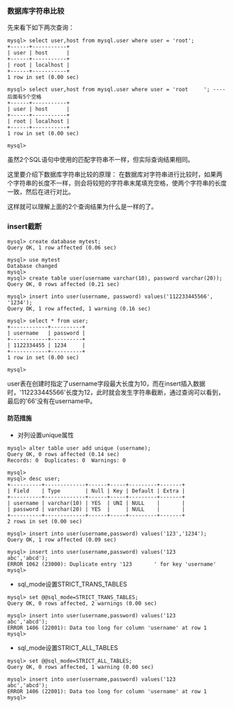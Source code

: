 ### 数据库字符串比较
先来看下如下两次查询：
```
mysql> select user,host from mysql.user where user = 'root';
+------+-----------+
| user | host      |
+------+-----------+
| root | localhost |
+------+-----------+
1 row in set (0.00 sec)

mysql> select user,host from mysql.user where user = 'root     '; ----后面有5个空格
+------+-----------+
| user | host      |
+------+-----------+
| root | localhost |
+------+-----------+
1 row in set (0.00 sec)

mysql> 
```
虽然2个SQL语句中使用的匹配字符串不一样，但实际查询结果相同。

这里要介绍下数据库字符串比较的原理：
在数据库对字符串进行比较时，如果两个字符串的长度不一样，则会将较短的字符串末尾填充空格，使两个字符串的长度一致，然后在进行对比。

这样就可以理解上面的2个查询结果为什么是一样的了。

### insert截断
```
mysql> create database mytest;
Query OK, 1 row affected (0.06 sec)

mysql> use mytest
Database changed
mysql>
mysql> create table user(username varchar(10), password varchar(20));
Query OK, 0 rows affected (0.21 sec)

mysql> insert into user(username, password) values('112233445566', '1234');
Query OK, 1 row affected, 1 warning (0.16 sec)

mysql> select * from user;
+------------+----------+
| username   | password |
+------------+----------+
| 1122334455 | 1234     |
+------------+----------+
1 row in set (0.00 sec)

mysql>
```
user表在创建时指定了username字段最大长度为10，而在insert插入数据时，'112233445566'长度为12，此时就会发生字符串截断，通过查询可以看到，最后的'66'没有在username中。

#### 防范措施
* 对列设置unique属性
```
mysql> alter table user add unique (username);
Query OK, 0 rows affected (0.14 sec)
Records: 0  Duplicates: 0  Warnings: 0

mysql> 
mysql> desc user;
+----------+-------------+------+-----+---------+-------+
| Field    | Type        | Null | Key | Default | Extra |
+----------+-------------+------+-----+---------+-------+
| username | varchar(10) | YES  | UNI | NULL    |       |
| password | varchar(20) | YES  |     | NULL    |       |
+----------+-------------+------+-----+---------+-------+
2 rows in set (0.00 sec)

mysql> insert into user(username,password) values('123','1234');
Query OK, 1 row affected (0.09 sec)

mysql> insert into user(username,password) values('123       abc','abcd');
ERROR 1062 (23000): Duplicate entry '123       ' for key 'username'
mysql> 
```
* sql_mode设置STRICT_TRANS_TABLES
```
mysql> set @@sql_mode=STRICT_TRANS_TABLES;
Query OK, 0 rows affected, 2 warnings (0.00 sec)

mysql> insert into user(username,password) values('123       abc','abcd');
ERROR 1406 (22001): Data too long for column 'username' at row 1
mysql>
```
* sql_mode设置STRICT_ALL_TABLES
```
mysql> set @@sql_mode=STRICT_ALL_TABLES;
Query OK, 0 rows affected, 1 warning (0.00 sec)

mysql> insert into user(username,password) values('123       abc','abcd');
ERROR 1406 (22001): Data too long for column 'username' at row 1
mysql> 
```
